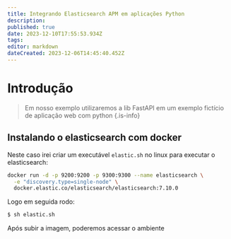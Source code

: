 ```yaml
---
title: Integrando Elasticsearch APM em aplicações Python
description: 
published: true
date: 2023-12-10T17:55:53.934Z
tags: 
editor: markdown
dateCreated: 2023-12-06T14:45:40.452Z
---
```


# Introdução

> Em nosso exemplo utilizaremos a lib FastAPI em um exemplo fictício de aplicação web com python
{.is-info}

## Instalando o elasticsearch com docker

Neste caso irei criar um executável `elastic.sh` no linux para executar o elasticsearch:

```sh
docker run -d -p 9200:9200 -p 9300:9300 --name elasticsearch \
  -e "discovery.type=single-node" \
  docker.elastic.co/elasticsearch/elasticsearch:7.10.0
```

Logo em seguida rodo:

```bash
$ sh elastic.sh
```

Após subir a imagem, poderemos acessar o ambiente 